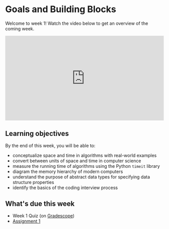 # Goals and Building Blocks

Welcome to week 1! Watch the video below to get an overview of the coming week.

<div style="position: relative; padding-bottom: 53.09734513274337%; height: 0;"><iframe src="https://www.loom.com/embed/d5845af5bd9f432382bb2555efad7436?sid=e3f32063-f62d-4d6b-93fa-5011bcc41b75" frameborder="0" webkitallowfullscreen mozallowfullscreen allowfullscreen style="position: absolute; top: 0; left: 0; width: 100%; height: 100%;"></iframe></div>

## Learning objectives

By the end of this week, you will be able to:

- conceptualize space and time in algorithms with real-world examples
- convert between units of space and time in computer science
- measure the running time of algorithms using the Python `timeit` library
- diagram the memory hierarchy of modern computers
- understand the purpose of abstract data types for specifying data structure properties
- identify the basics of the coding interview process

## What's due this week

- Week 1 Quiz (on [Gradescope](https://www.gradescope.com/))
- <a href="/course/csf006_jan_2024/week_1_goals_and_building_blocks/assignment_1">Assignment 1</a>
